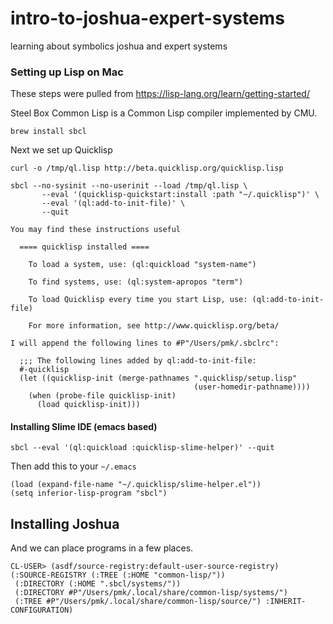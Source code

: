 # intro-to-joshua-expert-systems
learning about symbolics joshua and expert systems



### Setting up Lisp on Mac

These steps were pulled from https://lisp-lang.org/learn/getting-started/

Steel Box Common Lisp is a Common Lisp compiler implemented by CMU.

```
brew install sbcl
```

Next we set up Quicklisp

```
curl -o /tmp/ql.lisp http://beta.quicklisp.org/quicklisp.lisp
```

```
sbcl --no-sysinit --no-userinit --load /tmp/ql.lisp \
       --eval '(quicklisp-quickstart:install :path "~/.quicklisp")' \
       --eval '(ql:add-to-init-file)' \
       --quit
```

```
You may find these instructions useful

  ==== quicklisp installed ====

    To load a system, use: (ql:quickload "system-name")

    To find systems, use: (ql:system-apropos "term")

    To load Quicklisp every time you start Lisp, use: (ql:add-to-init-file)

    For more information, see http://www.quicklisp.org/beta/

I will append the following lines to #P"/Users/pmk/.sbclrc":

  ;;; The following lines added by ql:add-to-init-file:
  #-quicklisp
  (let ((quicklisp-init (merge-pathnames ".quicklisp/setup.lisp"
                                         (user-homedir-pathname))))
    (when (probe-file quicklisp-init)
      (load quicklisp-init)))
```

#### Installing Slime IDE (emacs based)

```
sbcl --eval '(ql:quickload :quicklisp-slime-helper)' --quit
```

Then add this to your `~/.emacs`
```
(load (expand-file-name "~/.quicklisp/slime-helper.el"))
(setq inferior-lisp-program "sbcl")
```

## Installing Joshua 


And we can place programs in a few places.
```
CL-USER> (asdf/source-registry:default-user-source-registry)
(:SOURCE-REGISTRY (:TREE (:HOME "common-lisp/"))
 (:DIRECTORY (:HOME ".sbcl/systems/"))
 (:DIRECTORY #P"/Users/pmk/.local/share/common-lisp/systems/")
 (:TREE #P"/Users/pmk/.local/share/common-lisp/source/") :INHERIT-CONFIGURATION)
```


